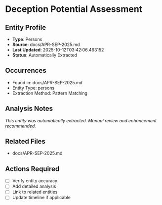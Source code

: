 # Deception Potential Assessment

## Entity Profile
- **Type**: Persons
- **Source**: docs/APR-SEP-2025.md
- **Last Updated**: 2025-10-12T03:42:06.463152
- **Status**: Automatically Extracted

## Occurrences
- Found in: docs/APR-SEP-2025.md
- Entity Type: persons
- Extraction Method: Pattern Matching

## Analysis Notes
*This entity was automatically extracted. Manual review and enhancement recommended.*

## Related Files
- docs/APR-SEP-2025.md

## Actions Required
- [ ] Verify entity accuracy
- [ ] Add detailed analysis
- [ ] Link to related entities
- [ ] Update timeline if applicable
